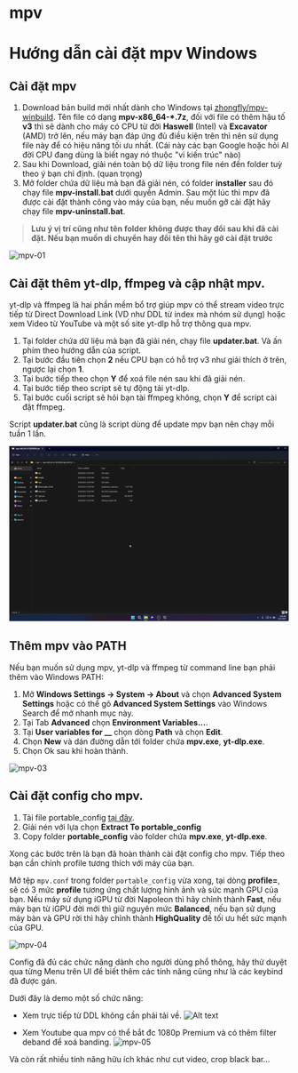 # mpv

# Hướng dẫn cài đặt mpv Windows

## Cài đặt mpv

1. Download bản build mới nhất dành cho Windows tại [zhongfly/mpv-winbuild](https://github.com/zhongfly/mpv-winbuild/releases). Tên file có dạng 
**mpv-x86_64-*.7z**, đối với file có thêm hậu tố **v3** thì sẽ dành cho máy có CPU từ đời **Haswell** (Intel) và **Excavator** (AMD) trở lên, nếu máy bạn đáp ứng đủ điều kiện trên thì nên sử dụng file này để có hiệu năng tối ưu nhất. (Cái này các bạn Google hoặc hỏi AI đời CPU đang dùng là biết ngay nó thuộc "vi kiến trúc" nào)
2. Sau khi Download, giải nén toàn bộ dữ liệu trong file nén đến folder tuỳ theo ý bạn chỉ định. (quan trọng)
3. Mở folder chứa dữ liệu mà bạn đã giải nén, có folder **installer** sau đó chạy file **mpv-install.bat** dưới quyền Admin. Sau một lúc thì mpv đã được cài đặt thành công vào máy của bạn, nếu muốn gỡ cài đặt hãy chạy file **mpv-uninstall.bat**.
> **Lưu ý vị trí cũng như tên folder không được thay đổi sau khi đã cài đặt. Nếu bạn muốn di chuyển hay đổi tên thì hãy gỡ cài đặt trước**

![mpv-01](mpv-01.webp)

## Cài đặt thêm yt-dlp, ffmpeg và cập nhật mpv.

yt-dlp và ffmpeg là hai phần mềm bổ trợ giúp mpv có thể stream video trực tiếp từ Direct Download Link (VD như DDL từ index mà nhóm sử dụng) hoặc xem Video từ YouTube và một số site yt-dlp hỗ trợ thông qua mpv.

1. Tại folder chứa dữ liệu mà bạn đã giải nén, chạy file **updater.bat**. Và ấn phím theo hướng dẫn của script.
1. Tại bước đầu tiên chọn **2** nếu CPU bạn có hỗ trợ v3 như giải thích ở trên, ngược lại chọn **1**.
1. Tại bước tiếp theo chọn **Y** để xoá file nén sau khi đã giải nén.
1. Tại bước tiếp theo script sẽ tự động tải yt-dlp.
1. Tại bước cuối script sẽ hỏi bạn tài ffmpeg không, chọn **Y** để script cài đặt ffmpeg.

Script **updater.bat** cũng là script dùng để update mpv bạn nên chạy mỗi tuần 1 lần.

![mpv-02](mpv-02.webp)

## Thêm mpv vào PATH

Nếu bạn muốn sử dụng mpv, yt-dlp và ffmpeg từ command line bạn phải thêm vào Windows PATH:

1. Mở **Windows Settings -> System -> About** và chọn **Advanced System Settings** hoặc có thể gõ **Advanced System Settings** vào Windows Search để mở nhanh mục này.
1. Tại Tab **Advanced** chọn **Environment Variables...**. 
1. Tại **User variables for __** chọn dòng **Path** và chọn **Edit**.
1. Chọn **New** và dán đường dẫn tới folder chứa **mpv.exe**, **yt-dlp.exe**.
1. Chọn Ok sau khi hoàn thành.

![mpv-03](mpv-03.webp)

## Cài đặt config cho mpv.

1. Tải file portable_config [tại đây](https://github.com/tuilakhanh/mpv-config/archive/refs/heads/master.zip).
2. Giải nén với lựa chọn **Extract To portable_config**
3. Copy folder **portable_config** vào folder chứa **mpv.exe**, **yt-dlp.exe**.

Xong các bước trên là bạn đã hoàn thành cài đặt config cho mpv. Tiếp theo bạn cần chỉnh profile tương thích với máy của bạn.

Mở tệp `mpv.conf` trong folder `portable_config` vừa xong, tại dòng **profile=**, sẽ có 3 mức **profile** tương ứng chất lượng hình ảnh và sức mạnh GPU của bạn. Nếu máy sử dụng iGPU từ đời Napoleon thì hãy chỉnh thành **Fast**, nếu máy bạn từ iGPU đời mới thì giữ nguyên mức **Balanced**, nếu bạn sử dụng máy bàn và GPU rời thì hãy chỉnh thành **HighQuality** đề tối ưu hết sức mạnh của GPU.

![mpv-04](mpv-04.webp)

Config đã đủ các chức năng dành cho người dùng phổ thông, hãy thử duyệt qua từng Menu trên UI để biết thêm các tính năng cũng như là các keybind đã được gán.

Dưới đây là demo một số chức năng:

- Xem trực tiếp từ DDL không cần phải tải về.
![Alt text](mpv-06.webp)

- Xem Youtube qua mpv có thể bắt đc 1080p Premium và có thêm filter deband để xoá banding.
![mpv-05](mpv-05.webp)

Và còn rất nhiều tính năng hữu ích khác như cut video, crop black bar...
